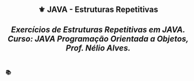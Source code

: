 <h2 align="center">⚜️ JAVA - Estruturas Repetitivas
<i><h4 align="center">Exercícios de Estruturas Repetitivas em JAVA. <br>
Curso: JAVA Programação Orientada a Objetos, Prof. Nélio Alves. </i>

##

<h4>📚</h4>

<h6></h6>
